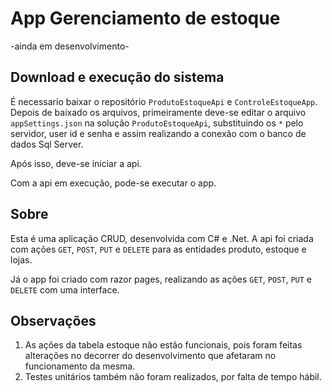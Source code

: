 # App Gerenciamento de estoque

-ainda em desenvolvimento-

## Download e execução do sistema

É necessario baixar o repositório `ProdutoEstoqueApi` e `ControleEstoqueApp`.
Depois de baixado os arquivos, primeiramente deve-se editar o arquivo
`appSettings.json` na solução `ProdutoEstoqueApi`, substituindo os `*` pelo servidor, user id
e senha e assim realizando a conexão com o banco de dados Sql Server.

Após isso, deve-se iniciar a api.


Com a api em execução, pode-se executar o app.



## Sobre

Esta é uma aplicação CRUD, desenvolvida com C# e .Net.
A api foi criada com ações `GET`, `POST`, `PUT` e `DELETE` para as entidades produto, estoque e lojas.

Já o app foi criado com razor pages, realizando as ações `GET`, `POST`, `PUT` e `DELETE` com uma interface.

## Observações

1. As ações da tabela estoque não estão funcionais, pois foram feitas alterações no
decorrer do desenvolvimento que afetaram no funcionamento da mesma.
2. Testes unitários também não foram realizados, por falta de tempo hábil.
